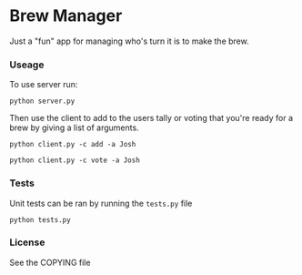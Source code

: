 # Brew Manager

Just a "fun" app for managing who's turn it is to make the brew.

### Useage

To use server run:

```shell
python server.py
```

Then use the client to add to the users tally or voting that you're ready for a brew by giving a list of arguments.

```shell
python client.py -c add -a Josh

python client.py -c vote -a Josh
```

### Tests

Unit tests can be ran by running the `tests.py` file

```shell
python tests.py
```

### License

See the COPYING file
